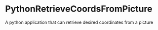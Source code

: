 # PythonRetrieveCoordsFromPicture
A python application that can retrieve desired coordinates from a picture
